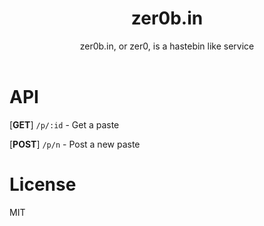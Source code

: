 <div align="center">
    <h1>zer0b.in</h1>
    zer0b.in, or zer0, is a hastebin like service
    <br>
    <br>
</div>

# API

[**GET**] `/p/:id` - Get a paste

[**POST**] `/p/n` - Post a new paste

# License

MIT
